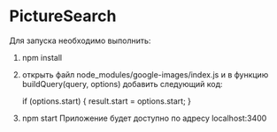 # PictureSearch

Для запуска необходимо выполнить:
1) npm install
2) открыть файл node_modules/google-images/index.js и в функцию buildQuery(query, options) добавить следующий код:

    if (options.start) {
			result.start = options.start;
		}
3) npm start
 Приложение будет доступно по адресу localhost:3400
